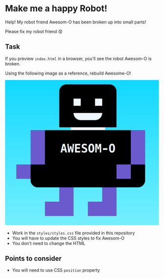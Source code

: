 # Make me a happy Robot!

Help! My robot friend Awesom-O has been broken up into small parts!

Please fix my robot friend 😟

## Task

If you preview `index.html` in a browser, you'll see the robot Awesom-O is broken.

Using the following image as a reference, rebuild Awesome-O!

![Awesom-O](awesom-o.png)

- Work in the `styles/styles.css` file provided in this repository
- You will have to update the CSS styles to fix Awesom-O
- You don't need to change the HTML

## Points to consider

- You will need to use CSS `position` property
